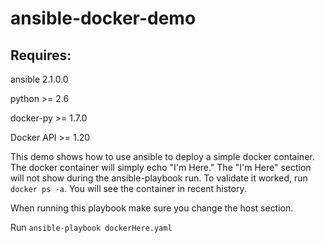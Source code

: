 # ansible-docker-demo

## Requires: 
ansible 2.1.0.0

python >= 2.6

docker-py >= 1.7.0

Docker API >= 1.20


This demo shows how to use ansible to deploy a simple docker container. The docker container will simply echo "I'm Here." The "I'm Here" section will not show during the ansible-playbook run. To validate it worked, run `docker ps -a`. You will see the container in recent history. 

When running this playbook make sure you change the host section. 

Run `ansible-playbook dockerHere.yaml`
